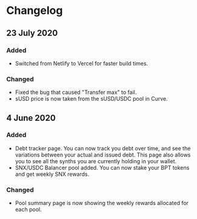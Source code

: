 # Changelog

## 23 July 2020

### Added

- Switched from Netlify to Vercel for faster build times.

### Changed

- Fixed the bug that caused "Transfer max" to fail.
- sUSD price is now taken from the sUSD/USDC pool in Curve.

## 4 June 2020

### Added

- Debt tracker page. You can now track you debt over time, and see the variations between your actual and issued debt. This page also allows you to see all the synths you are currently holding in your wallet.
- SNX/USDC Balancer pool added. You can now stake your BPT tokens and get weekly SNX rewards.

### Changed

- Pool summary page is now showing the weekly rewards allocated for each pool.
